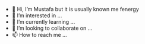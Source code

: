 - 👋 Hi, I’m Mustafa but it is usually known me fenergy
- 👀 I’m interested in ...
- 🌱 I’m currently learning ...
- 💞️ I’m looking to collaborate on ...
- 📫 How to reach me ...

<!---
mustafafenerci/mustafafenerci is a ✨ special ✨ repository because its `README.md` (this file) appears on your GitHub profile.
You can click the Preview link to take a look at your changes.
--->
